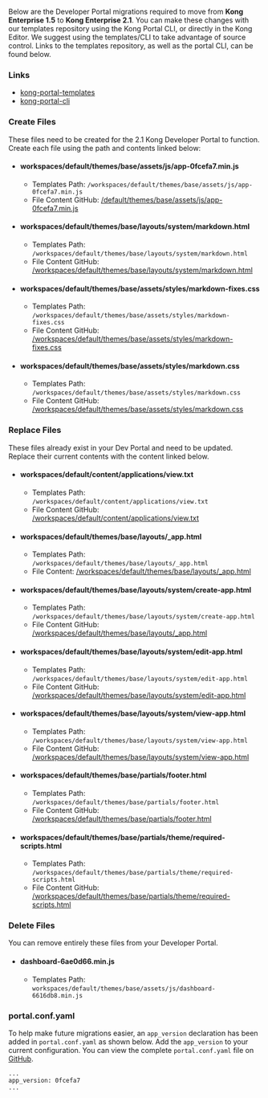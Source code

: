<!---shared with deployment section and dev portal --->

Below are the Developer Portal migrations required to move from
**Kong Enterprise 1.5** to **Kong Enterprise 2.1**.
You can make these changes with our templates repository using the Kong Portal
CLI, or directly in the Kong Editor. We suggest using the templates/CLI to take
advantage of source control. Links to the templates repository, as well as the portal CLI, can be found below.

### Links
- [kong-portal-templates](https://github.com/Kong/kong-portal-templates)
- [kong-portal-cli](https://github.com/Kong/kong-portal-cli)

### Create Files
These files need to be created for the 2.1 Kong Developer Portal to function.
Create each file using the path and contents linked below:

- #### workspaces/default/themes/base/assets/js/app-0fcefa7.min.js
  - Templates Path: `/workspaces/default/themes/base/assets/js/app-0fcefa7.min.js`
  - File Content GitHub: [/default/themes/base/assets/js/app-0fcefa7.min.js](https://github.com/Kong/kong-portal-templates/tree/dev-master/workspaces/default/themes/base/assets/js/app-0fcefa7.min.js)
- #### workspaces/default/themes/base/layouts/system/markdown.html
  - Templates Path: `/workspaces/default/themes/base/layouts/system/markdown.html`
  - File Content GitHub: [/workspaces/default/themes/base/layouts/system/markdown.html](https://github.com/Kong/kong-portal-templates/tree/dev-master/workspaces/default/themes/base/layouts/system/markdown.html)
- #### workspaces/default/themes/base/assets/styles/markdown-fixes.css
  - Templates Path: `/workspaces/default/themes/base/assets/styles/markdown-fixes.css`
  - File Content GitHub: [/workspaces/default/themes/base/assets/styles/markdown-fixes.css](https://github.com/Kong/kong-portal-templates/tree/dev-master/workspaces/default/themes/base/assets/styles/markdown-fixes.css)
- #### workspaces/default/themes/base/assets/styles/markdown.css
  - Templates Path: `/workspaces/default/themes/base/assets/styles/markdown.css`
  - File Content GitHub: [/workspaces/default/themes/base/assets/styles/markdown.css](https://github.com/Kong/kong-portal-templates/tree/dev-master/workspaces/default/themes/base/assets/styles/markdown.css)

### Replace Files

These files already exist in your Dev Portal and need to be updated. Replace
their current contents with the content linked below.

- #### workspaces/default/content/applications/view.txt
    - Templates Path: `/workspaces/default/content/applications/view.txt`
    - File Content GitHub: [/workspaces/default/content/applications/view.txt](https://github.com/Kong/kong-portal-templates/tree/dev-master/workspaces/default/workspaces/default/content/applications/view.txt)

- #### workspaces/default/themes/base/layouts/_app.html
    - Templates Path: `/workspaces/default/themes/base/layouts/_app.html`
    - File Content: [/workspaces/default/themes/base/layouts/_app.html](https://github.com/Kong/kong-portal-templates/tree/dev-master/workspaces/default/themes/base/layouts/_app.html)

- #### workspaces/default/themes/base/layouts/system/create-app.html
    - Templates Path: `/workspaces/default/themes/base/layouts/system/create-app.html`
    - File Content GitHub: [/workspaces/default/themes/base/layouts/_app.html](https://github.com/Kong/kong-portal-templates/tree/dev-master/workspaces/default/themes/base/layouts/system/create-app.html)

- #### workspaces/default/themes/base/layouts/system/edit-app.html
    - Templates Path: `/workspaces/default/themes/base/layouts/system/edit-app.html`
    - File Content GitHub: [/workspaces/default/themes/base/layouts/system/edit-app.html](https://github.com/Kong/kong-portal-templates/tree/dev-master/workspaces/default/themes/base/layouts/system/edit-app.html)

- #### workspaces/default/themes/base/layouts/system/view-app.html
    - Templates Path: `/workspaces/default/themes/base/layouts/system/view-app.html`
    - File Content GitHub: [/workspaces/default/themes/base/layouts/system/view-app.html](https://github.com/Kong/kong-portal-templates/tree/dev-master/workspaces/default/themes/base/layouts/system/view-app.html)

- #### workspaces/default/themes/base/partials/footer.html
    - Templates Path: `/workspaces/default/themes/base/partials/footer.html`
    - File Content GitHub: [/workspaces/default/themes/base/partials/footer.html](https://github.com/Kong/kong-portal-templates/tree/dev-master/workspaces/default/themes/base/partials/footer.html)

- #### workspaces/default/themes/base/partials/theme/required-scripts.html
    - Templates Path: `/workspaces/default/themes/base/partials/theme/required-scripts.html`
    - File Content GitHub: [/workspaces/default/themes/base/partials/theme/required-scripts.html](https://github.com/Kong/kong-portal-templates/tree/dev-master/workspaces/default/themes/base/partials/theme/required-scripts.html)

### Delete Files

You can remove entirely these files from your Developer Portal.

- #### dashboard-6ae0d66.min.js
    - Templates Path: `workspaces/default/themes/base/assets/js/dashboard-6616db8.min.js`

### portal.conf.yaml

To help make future migrations easier, an `app_version` declaration has been
added in `portal.conf.yaml` as shown below.  Add the `app_version` to your
current configuration. You can view the complete `portal.conf.yaml` file on
[GitHub](https://github.com/Kong/kong-portal-templates/tree/dev-master/workspaces/default/portal.conf.yaml).

```
...
app_version: 0fcefa7
...
```
